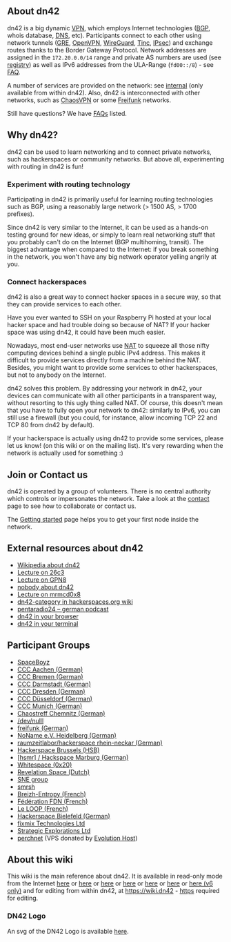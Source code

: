 ## About dn42

dn42 is a big dynamic [VPN](http://en.wikipedia.org/wiki/Virtual_private_network), which employs Internet technologies ([BGP](http://en.wikipedia.org/wiki/Bgp), whois database, [DNS](http://en.wikipedia.org/wiki/Domain_Name_System), etc).  Participants connect to each other using network tunnels ([GRE](/howto/GRE-on-FreeBSD), [OpenVPN](/howto/openvpn), [WireGuard](/howto/wireguard), [Tinc](/howto/tinc), [IPsec](/howto/IPsec-with-PublicKeys)) and exchange routes thanks to the Border Gateway Protocol.  Network addresses are assigned in the `172.20.0.0/14` range and private AS numbers are used (see [registry](/services/Whois)) as well as IPv6 addresses from the ULA-Range (`fd00::/8`) - see [FAQ](/FAQ#frequently-asked-questions_what-about-ipv6-in-dn42).

A number of services are provided on the network: see [internal](/internal/Internal-Services) (only available from within dn42).  Also, dn42 is interconnected with other networks, such as [ChaosVPN](http://wiki.hamburg.ccc.de/ChaosVPN) or some [Freifunk](http://en.wikipedia.org/wiki/Freifunk) networks.

Still have questions? We have  [FAQs](/FAQ) listed.

## Why dn42?

dn42 can be used to learn networking and to connect private networks, such as hackerspaces or community networks. But above all, experimenting with routing in dn42 is fun!

### Experiment with routing technology

Participating in dn42 is primarily useful for learning routing technologies such as BGP, using a reasonably large network (> 1500 AS, > 1700 prefixes).

Since dn42 is very similar to the Internet, it can be used as a hands-on testing ground for new ideas, or simply to learn real networking stuff that you probably can't do on the Internet (BGP multihoming, transit).  The biggest advantage when compared to the Internet: if you break something in the network, you won't have any big network operator yelling angrily at you.

### Connect hackerspaces

dn42 is also a great way to connect hacker spaces in a secure way, so that they can provide services to each other.

Have you ever wanted to SSH on your Raspberry Pi hosted at your local hacker space and had trouble doing so because of NAT? If your hacker space was using dn42, it could have been much easier.

Nowadays, most end-user networks use [NAT](http://en.wikipedia.org/wiki/Network_address_translation) to squeeze all those nifty computing devices behind a single public IPv4 address.  This makes it difficult to provide services directly from a machine behind the NAT.  Besides, you might want to provide some services to other hackerspaces, but not to anybody on the Internet.

dn42 solves this problem.  By addressing your network in dn42, your devices can communicate with all other participants in a transparent way, without resorting to this ugly thing called NAT.  Of course, this doesn't mean that you have to fully open your network to dn42: similarly to IPv6, you can still use a firewall (but you could, for instance, allow incoming TCP 22 and TCP 80 from dn42 by default).

If your hackerspace is actually using dn42 to provide some services, please let us know! (on this wiki or on the mailing list). It's very rewarding when the network is actually used for something :)

## Join or Contact us

dn42 is operated by a group of volunteers. There is no central authority which controls or impersonates the network. Take a look at the [contact](/contact) page to see how to collaborate or contact us.

The [Getting started](/howto/Getting-Started) page helps you to get your first node inside the network.

## External resources about dn42

 * [Wikipedia about dn42](https://en.wikipedia.org/wiki/Decentralized_network_42)
 * [Lecture on 26c3](https://fahrplan.events.ccc.de/congress/2009/Fahrplan/events/3504.en.html)
 * [Lecture on GPN8](https://entropia.de/GPN8:dn42)
 * [nobody about dn42](http://nowhere.ws/guides/dn42/)
 * [Lecture on mrmcd0x8](https://web.archive.org/web/20090831211324/http://mrmcd0x8.metarheinmain.de/fahrplan/events/3321.de.html)
 * [dn42-category in hackerspaces.org wiki](https://wiki.hackerspaces.org/Category:DN42)
 * [pentaradio24 – german podcast](https://www.c3d2.de/news/pentaradio24-20150428.html)
 * [dn42 in your browser](http://sandbox.freertr.org/)
 * [dn42 in your terminal](http://portable.nop.hu/)

## Participant Groups

* [SpaceBoyz](http://spaceboyz.net)
* [CCC Aachen (German)](https://aachen.ccc.de)
* [CCC Bremen (German)](http://ccchb.de)
* [CCC Darmstadt (German)](http://darmstadt.ccc.de)
* [CCC Dresden (German)](http://c3d2.de)
* [CCC Düsseldorf (German)](https://www.chaosdorf.de)
* [CCC Munich (German)](https://www.muc.ccc.de)
* [Chaostreff Chemnitz (German)](https://chaoschemnitz.de)
* [/dev/nulll](https://dev.0l.de)
* [freifunk (German)](http://freifunk.net)
* [NoName e.V. Heidelberg (German)](https://www.noname-ev.de)
* [raumzeitlabor/hackerspace rhein-neckar (German)](http://www.raumzeitlabor.de)
* [Hackerspace Brussels (HSB)](http://hackerspace.be)
* [[hsmr] / Hackspace Marburg (German)](https://hsmr.cc)
* [Whitespace (0x20)](http://www.0x20.be)
* [Revelation Space (Dutch)](http://www.revspace.nl)
* [SNE group](https://www.os3.nl)
* [smrsh](http://www.smrsh.net)
* [Breizh-Entropy (French)](http://wiki.breizh-entropy.org/wiki/DN42)
* [Fédération FDN (French)](https://www.ffdn.org)
* [Le LOOP (French)](https://leloop.org/)
* [Hackerspace Bielefeld (German)](https://hackerspace-bielefeld.de)
* [fixmix Technologies Ltd](https://dn42.fixmix.tech/)
* [Strategic Explorations Ltd](https://strexp.net)
* [perchnet](/perchnet) (VPS donated by [Evolution Host](https://evolution-host.com))

## About this wiki

This wiki is the main reference about dn42.  It is available in read-only mode from the Internet [here](https://wiki.dn42.us) or [here](https://dn42.dev) or [here](https://dn42.tk) or [here](https://dn42.eu) or [here](https://dn42.wiki) or [here](https://dn42.cc) or [here (v6 only)](https://dn42.de) and for editing from within dn42, at <https://wiki.dn42> - [https](/services/Certificate-Authority) required for editing.

### DN42 Logo

An svg of the DN42 Logo is available [here](/dn42.svg).
